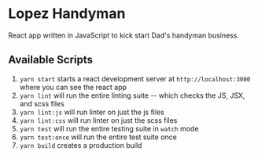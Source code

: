# Lopez Handyman

React app written in JavaScript to kick start Dad's handyman business.

## Available Scripts

1. `yarn start` starts a react development server at `http://localhost:3000` where you can see the react app
2. `yarn lint` will run the entire linting suite -- which checks the JS, JSX, and scss files
3. `yarn lint:js` will run linter on just the js files
4. `yarn lint:css` will run linter on just the scss files
5. `yarn test` will run the entire testing suite in `watch` mode
6. `yarn test:once` will run the entire test suite once
7. `yarn build` creates a production build
